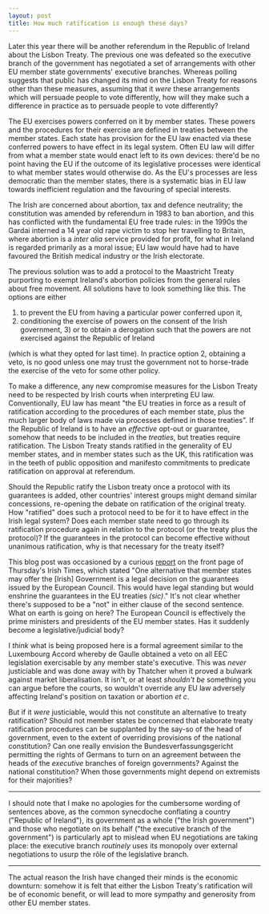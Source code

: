 ```yaml
---
layout: post
title: How much ratification is enough these days?
---
```


Later this year there will be another referendum in the Republic of
Ireland about the Lisbon Treaty. The previous one was defeated so the
executive branch of the government has negotiated a set of
arrangements with other EU member state governments' executive
branches. Whereas polling suggests that public has changed its mind on
the Lisbon Treaty for reasons other than these measures, assuming that
it *were* these arrangements which will persuade people to vote
differently, how will they make such a difference in practice as to
persuade people to vote differently?

The EU exercises powers conferred on it by member states. These powers
and the procedures for their exercise are defined in treaties between
the member states. Each state has provision for the EU law enacted via
these conferred powers to have effect in its legal system. Often EU
law will differ from what a member state would enact left to its own
devices: there'd be no point having the EU if the outcome of its
legislative processes were identical to what member states would
otherwise do. As the EU's processes are less democratic than the
member states, there is a systematic bias in EU law towards
inefficient regulation and the favouring of special interests.

The Irish are concerned about abortion, tax and defence neutrality;
the constitution was amended by referendum in 1983 to ban abortion,
and this has conflicted with the fundamental EU free trade rules: in
the 1990s the Gardai interned a 14 year old rape victim to stop her
travelling to Britain, where abortion is a *inter alia* service
provided for profit, for what in Ireland is regarded primarily as a
moral issue; EU law would have had to have favoured the British
medical industry or the Irish electorate.

The previous solution was to add a protocol to the Maastricht Treaty
purporting to exempt Ireland's abortion policies from the general
rules about free movement. All solutions have to look something like
this. The options are either

1) to prevent the EU from having a particular power conferred upon it,
2) conditioning the exercise of powers on the consent of the Irish
government, 3) or to obtain a derogation such that the powers are not
exercised against the Republic of Ireland


(which is what they opted for last time). In practice option 2,
obtaining a veto, is no good unless one may trust the government not
to horse-trade the exercise of the veto for some other policy.

To make a difference, any new compromise measures for the Lisbon
Treaty need to be respected by Irish courts when interpreting EU law.
Conventionally, EU law has meant "the EU treaties in force as a result
of ratification according to the procedures of each member state, plus
the much larger body of laws made via processes defined in those
treaties". If the Republic of Ireland is to have an *effective*
opt-out or guarantee, somehow that needs to be included in the
*treaties*, but treaties require ratification. The Lisbon Treaty
stands ratified in the generality of EU member states, and in member
states such as the UK, this ratification was in the teeth of public
opposition and manifesto commitments to predicate ratification on
approval at referendum.

Should the Republic ratify the Lisbon treaty once a protocol with its
guarantees is added, other countries' interest groups might demand
similar concessions, re-opening the debate on ratification of the
original treaty. How "ratified" does such a protocol need to be for it
to have effect in the Irish legal system? Does each member state need
to go through its ratification procedure again in relation to the
protocol (or the treaty plus the protocol)? If the guarantees in the
protocol can become effective without unanimous ratification, why is
that necessary for the treaty itself?

This blog post was occasioned by a curious <a
href="http://www.irishtimes.com/newspaper/frontpage/2009/0611/1224248613128.html">report</a>
on the front page of Thursday's Irish Times, which stated "One
alternative that member states may offer the [Irish] Government is a
legal decision on the guarantees issued by the European Council. This
would have legal standing but would enshrine the guarantees in the EU
treaties *(sic)*." It's not clear whether there's supposed to be a
"not" in either clause of the second sentence. What on earth is going
on here? The European Council is effectively the prime ministers and
presidents of the EU member states. Has it suddenly become a
legislative/judicial body?

I *think* what is being proposed here is a formal agreement similar to
the Luxembourg Accord whereby de Gaulle obtained a veto on all EEC
legislation exercisable by any member state's executive. This was
*never* justiciable and was done away with by Thatcher when it proved
a bulwark against market liberalisation. It isn't, or at least
*shouldn't be* something you can argue before the courts, so wouldn't
override any EU law adversely affecting Ireland's position on taxation
or abortion *et c*.

But if it *were* justiciable, would this not constitute an alternative
to treaty ratification? Should not member states be concerned that
elaborate treaty ratification procedures can be supplanted by the
say-so of the head of government, even to the extent of overriding
provisions of the national constitution? Can one really envision the
Bundesverfassungsgericht permitting the rights of Germans to turn on
an agreement between the heads of the *executive* branches of foreign
governments? Against the national constitution? When those governments
might depend on extremists for their majorities?

<hr />

I should note that I make no apologies for the cumbersome wording of
sentences above, as the common synecdoche conflating a country
("Republic of Ireland"), its government as a whole ("the Irish
government") and those who negotiate on its behalf ("the executive
branch of the government") is particularly apt to mislead when EU
negotiations are taking place: the executive branch *routinely* uses
its monopoly over external negotiations to usurp the r&ocirc;le of the
legislative branch.

<hr />

The actual reason the Irish have changed their minds is the economic
downturn: somehow it is felt that either the Lisbon Treaty's
ratification will be of economic benefit, or will lead to more
sympathy and generosity from other EU member states.